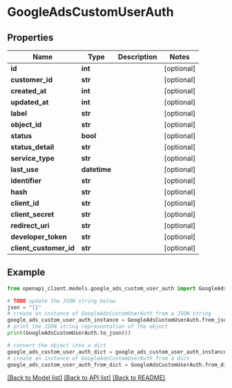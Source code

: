 # GoogleAdsCustomUserAuth


## Properties

Name | Type | Description | Notes
------------ | ------------- | ------------- | -------------
**id** | **int** |  | [optional] 
**customer_id** | **str** |  | [optional] 
**created_at** | **int** |  | [optional] 
**updated_at** | **int** |  | [optional] 
**label** | **str** |  | [optional] 
**object_id** | **str** |  | [optional] 
**status** | **bool** |  | [optional] 
**status_detail** | **str** |  | [optional] 
**service_type** | **str** |  | [optional] 
**last_use** | **datetime** |  | [optional] 
**identifier** | **str** |  | [optional] 
**hash** | **str** |  | [optional] 
**client_id** | **str** |  | [optional] 
**client_secret** | **str** |  | [optional] 
**redirect_uri** | **str** |  | [optional] 
**developer_token** | **str** |  | [optional] 
**client_customer_id** | **str** |  | [optional] 

## Example

```python
from openapi_client.models.google_ads_custom_user_auth import GoogleAdsCustomUserAuth

# TODO update the JSON string below
json = "{}"
# create an instance of GoogleAdsCustomUserAuth from a JSON string
google_ads_custom_user_auth_instance = GoogleAdsCustomUserAuth.from_json(json)
# print the JSON string representation of the object
print(GoogleAdsCustomUserAuth.to_json())

# convert the object into a dict
google_ads_custom_user_auth_dict = google_ads_custom_user_auth_instance.to_dict()
# create an instance of GoogleAdsCustomUserAuth from a dict
google_ads_custom_user_auth_from_dict = GoogleAdsCustomUserAuth.from_dict(google_ads_custom_user_auth_dict)
```
[[Back to Model list]](../README.md#documentation-for-models) [[Back to API list]](../README.md#documentation-for-api-endpoints) [[Back to README]](../README.md)


